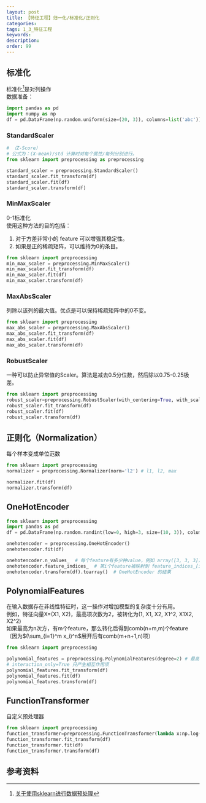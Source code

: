 ```yaml
---
layout: post
title: 【特征工程】归一化/标准化/正则化
categories:
tags: 1_3_特征工程
keywords:
description:
order: 99
---
```





## 标准化
标准化[^t4153167]是对列操作  
数据准备：
```py
import pandas as pd
import numpy as np
df = pd.DataFrame(np.random.uniform(size=(20, 3)), columns=list('abc'))
```
### StandardScaler
```py
# （Z-Score）
# 公式为：(X-mean)/std 计算时对每个属性/每列分别进行。
from sklearn import preprocessing as preprocessing

standard_scaler = preprocessing.StandardScaler()
standard_scaler.fit_transform(df)
standard_scaler.fit(df)
standard_scaler.transform(df)
```
### MinMaxScaler
0-1标准化  
使用这种方法的目的包括：  
1. 对于方差非常小的 feature 可以增强其稳定性。
2. 如果是正的稀疏矩阵，可以维持为0的条目。


```py
from sklearn import preprocessing
min_max_scaler = preprocessing.MinMaxScaler()
min_max_scaler.fit_transform(df)
min_max_scaler.fit(df)
min_max_scaler.transform(df)
```

### MaxAbsScaler
列除以该列的最大值。优点是可以保持稀疏矩阵中的0不变。
```py
from sklearn import preprocessing
max_abs_scaler = preprocessing.MaxAbsScaler()
max_abs_scaler.fit_transform(df)
max_abs_scaler.fit(df)
max_abs_scaler.transform(df)
```

### RobustScaler
一种可以防止异常值的Scaler。算法是减去0.5分位数，然后除以0.75-0.25极差。
```py
from sklearn import preprocessing
robust_scaler=preprocessing.RobustScaler(with_centering=True, with_scaling=True, quantile_range=(25.0, 75.0))
robust_scaler.fit_transform(df)
robust_scaler.fit(df)
robust_scaler.transform(df)
```
## 正则化（Normalization）
每个样本变成单位范数

```py
from sklearn import preprocessing
normalizer = preprocessing.Normalizer(norm='l2') # l1, l2, max

normalizer.fit(df)
normalizer.transform(df)
```


## OneHotEncoder
```py
from sklearn import preprocessing
import pandas as pd
df = pd.DataFrame(np.random.randint(low=0, high=3, size=(10, 3)), columns=list('abc'))

onehotencoder = preprocessing.OneHotEncoder()
onehotencoder.fit(df)

onehotencoder.n_values_  # 每个feature有多少种value，例如 array([3, 3, 3])
onehotencoder.feature_indices_  # 第i个feature被映射到 feature_indices_[i] to feature_indices_[i+1]
onehotencoder.transform(df).toarray()  # OneHotEncoder 的结果
```

## PolynomialFeatures
在输入数据存在非线性特征时，这一操作对增加模型的复杂度十分有用。  
例如，特征向量X=(X1, X2)，最高项次数为2，被转化为(1, X1, X2, X1^2, X1X2, X2^2)  
如果最高为n次方，有m个feature，那么转化后得到comb(n+m,m)个feature
（因为$(\sum_{i=1}^m x_i)^n$展开后有comb(m+n+1,n)项）  

```py
from sklearn import preprocessing

polynomial_features = preprocessing.PolynomialFeatures(degree=2) # 最高项的次数为2
# interaction_only=True 只产生相互作用项
polynomial_features.fit_transform(df)
polynomial_features.fit(df)
polynomial_features.transform(df)
```
## FunctionTransformer
自定义预处理器
```py
from sklearn import preprocessing
function_transformer=preprocessing.FunctionTransformer(lambda x:np.log(x+100))
function_transformer.fit_transform(df)
function_transformer.fit(df)
function_transformer.transform(df)
```

## 参考资料
[^lihang]: [李航：《统计学习方法》](https://www.weibo.com/u/2060750830?refer_flag=1005055013_)  
[^wangxiaochuan]: [王小川授课内容](https://weibo.com/hgsz2003)  
[^EM]: 我的另一篇博客[EM算法理论篇](http://www.guofei.site/2017/11/09/em.html)
[^t4153167]: [关于使用sklearn进行数据预处理](http://www.cnblogs.com/chaosimple/p/4153167.html)  
